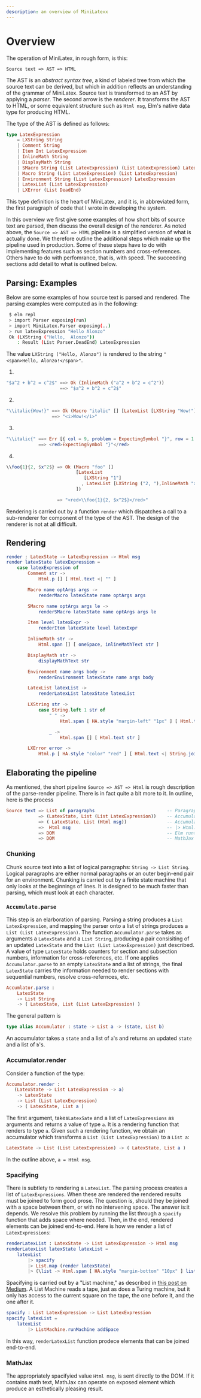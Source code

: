 ```yaml
---
description: an overview of MiniLatexx
---
```


# Overview

The operation of MiniLatex, in rough form, is this:

```
Source text => AST => HTML
```

The AST is an _abstract syntax tree_, a kind of labeled
tree from which the source text can be derived, but which
in addition reflects an understanding of the grammar
of MiniLatex. Source text is transformed to an AST by
applying a _parser_. The second arrow is the _renderer_.
It transforms the AST to HTML, or some equivalent structure
such as `Html msg`, Elm's native data type for producing
HTML.

The type of the AST is defined as follows:

```elm
type LatexExpression
    = LXString String
    | Comment String
    | Item Int LatexExpression
    | InlineMath String
    | DisplayMath String
    | SMacro String (List LatexExpression) (List LatexExpression) LatexExpression
    | Macro String (List LatexExpression) (List LatexExpression)
    | Environment String (List LatexExpression) LatexExpression
    | LatexList (List LatexExpression)
    | LXError (List DeadEnd)
```

This type definition is the heart of MiniLatex,
and it is, in abbreviated form, the
first paragraph of code that I wrote
in developing the system.

In this overview we first give some examples of how short bits of
source text are parsed, then discuss the overall
design of the renderer. As noted above, the
`Source => AST => HTML` pipeline is a simplified
version of what is actually done. We therefore outline
the additional steps which make up the pipeline used
in production. Some of these steps have to do with
implementing features such as section numbers and
cross-references. Others have to do with perfomrance,
that is, with speed. The succeeding sections add detail
to what is outlined below.

## Parsing: Examples

Below are some examples of how source text is parsed and rendered.
The parsing examples were computed as in the following:

```bash
 $ elm repl
 > import Parser exposing(run)
 > import MiniLatex.Parser exposing(..)
 > run latexExpression "Hello Alonzo"
 Ok (LXString ("Hello,  Alonzo"))
    : Result (List Parser.DeadEnd) LatexExpression
```

The value `LXString ("Hello, Alonzo")` is rendered to
the string `"<span>Hello, Alonzo!</span>"`.

1.

```elm
"$a^2 + b^2 = c^2$" ==> Ok (InlineMath ("a^2 + b^2 = c^2"))
                    ==> "$a^2 + b^2 = c^2$"
```

2.

```elm
"\\italic{Wow!}" ==> Ok (Macro "italic" [] [LatexList [LXString "Wow!"]])
                 ==> "<i>Wow!</i>"
```

3.

```elm
"\\italic{" ==> Err [{ col = 9, problem = ExpectingSymbol "}", row = 1 }]
            ==> <red>ExpectingSymbol "}"</red>
```

4.

```elm
\\foo{1}{2, $x^2$} => Ok (Macro "foo" []
                          [LatexList
                             [LXString "1"]
                            , LatexList [LXString ("2, "),InlineMath "x^2"]
                          ])

                   => "<red>\\foo{1}{2, $x^2$}</red>"
```

Rendering is carried out by a function `render` which dispatches a call to
a sub-renderer for component of the type of the AST. The design of the
renderer is not at all difficult.

## Rendering

```elm
render : LatexState -> LatexExpression -> Html msg
render latexState latexExpression =
    case latexExpression of
        Comment str ->
            Html.p [] [ Html.text <| "" ]

        Macro name optArgs args ->
            renderMacro latexState name optArgs args

        SMacro name optArgs args le ->
            renderSMacro latexState name optArgs args le

        Item level latexExpr ->
            renderItem latexState level latexExpr

        InlineMath str ->
            Html.span [] [ oneSpace, inlineMathText str ]

        DisplayMath str ->
            displayMathText str

        Environment name args body ->
            renderEnvironment latexState name args body

        LatexList latexList ->
            renderLatexList latexState latexList

        LXString str ->
            case String.left 1 str of
                " " ->
                    Html.span [ HA.style "margin-left" "1px" ] [ Html.text str ]

                _ ->
                    Html.span [] [ Html.text str ]

        LXError error ->
            Html.p [ HA.style "color" "red" ] [ Html.text <| String.join "\n---\n\n" (List.map errorReport error) ]
```

## Elaborating the pipeline

As mentioned, the short pipeline `Source => AST => Html` is
rough description of the parse-render pipeline. There is in
fact quite a bit more to it. In outline, here is the process

```elm
Source text => List of paragraphs                           -- Paragraph.paragraphify
            => (LatexState, List (List LatexExpression))    -- Accumulator.parse
            => ( LatexState, List (Html msg))               -- Accumulator.render
            =>  Html msg                                    -- |> Html.div []
            => DOM                                          -- Elm runtime
            => DOM                                          -- MathJax
```

### Chunking

Chunk source text into a list of logical paragraphs:
`String -> List String`. Logical paragraphs are either
normal paragraphs or an outer begin-end
pair for an environment. Chunking is carried out by
a finite state machine that only looks at the beginnings
of lines. It is designed to be much faster than parsing,
which must look at each character.

### `Accumulate.parse`

This step is an elarboration of parsing. Parsing
a string produces a `List LatexExpression`,
and mapping the parser onto a list of strings
produces a `List (List LatexExpression)`.
The function `Accumulator.parse` takes as
arguments a `LatexState` and a `List String`,
producing a pair consisiting of an updated
`LatexState` and the `List (List LatexExpression)`
just described. A value of type `LatexState` holds
counters for section and subsection numbers,
information for cross-references, etc. If one
applies `Accumulator.parse` to an empty `LatexState`
and a list of strings, the final `LatexState` carries
the information needed to render sections with
sequential numbers, resolve cross-refernces, etc.

```elm
Accumlator.parse :
    LatexState
    -> List String
    -> ( LatexState, List (List LatexExpression) )
```

The general pattern is

```elm
type alias Accumulator : state -> List a -> (state, List b)
```

An accumulator takes a `state` and a list of `a`'s and
returns an updated `state` and a list of `b`'s.

### Accumulator.render

Consider a function of the type:

```elm
Accumulator.render :
   (LatexState -> List LatexExpression -> a)
    -> LatexState
    -> List (List LatexExpression)
    -> ( LatexState, List a )
```

The first argument, takes`LatexSate` and a list of
`LatexExpressions` as arguments and returns a value
of type `a`. It is a rendering function that renders
to type `a`. Given such a rendering function, we obtain
an accumulator which transforms a `List (List LatexExpression)`
to a `List a`:

```elm
LatexState -> List (List LatexExpression) -> ( LatexState, List a )
```

In the outline above, `a = Html msg`.

### Spacifying

There is subtlety to rendering a `LatexList`. The parsing
process creates a list of `LatexExpressions`. When these
are rendered the rendered results must be joined to form
good prose. The question is, should they be joined with
a space between them, or with no intervening space. The
answer is:it depends. We resolve this problem by running
the list through a `spacify` function that adds space
where needed. Then, in the end, rendered elements can
be joined end-to-end. Here is how we render a list
of `LatexExpressions`:

```elm
renderLatexList : LatexState -> List LatexExpression -> Html msg
renderLatexList latexState latexList =
    latexList
        |> spacify
        |> List.map (render latexState)
        |> (\list -> Html.span [ HA.style "margin-bottom" "10px" ] list)
```

Spacifying is carried out by
a "List machine," as described in
[this post on Medium](https://medium.com/me/stats/post/c07700bba13c).
A List Machine reads a tape, just as does a Turing machine,
but it only has access to the current square on the tape,
the one before it, and the one after it.

```elm
spacify : List LatexExpression -> List LatexExpression
spacify latexList =
    latexList
        |> ListMachine.runMachine addSpace
```

In this way, `renderLatexList` function prodece elements that can be
joined end-to-end.

### MathJax

The appropriately spacifyied value `Html msg`,
is sent directly to the DOM. If it contains math text,
MathJax can operate on exposed element which produce an
esthetically pleasing result.

